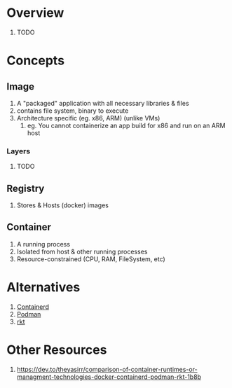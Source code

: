 # Overview
1. TODO


# Concepts

## Image
1. A "packaged" application with all necessary libraries & files
1. contains file system, binary to execute
1. Architecture specific (eg. x86, ARM) (unlike VMs)
    1. eg. You cannot containerize an app build for x86 and run on an ARM host


### Layers
1. TODO


## Registry
1. Stores & Hosts (docker) images


## Container
1. A running process
1. Isolated from host & other running processes
1. Resource-constrained (CPU, RAM, FileSystem, etc)


# Alternatives
1. [Containerd](https://containerd.io/)
1. [Podman](https://podman.io/)
1. [rkt](https://www.redhat.com/en/topics/containers/what-is-rkt)


# Other Resources
1. https://dev.to/theyasirr/comparison-of-container-runtimes-or-managment-technologies-docker-containerd-podman-rkt-1b8b
